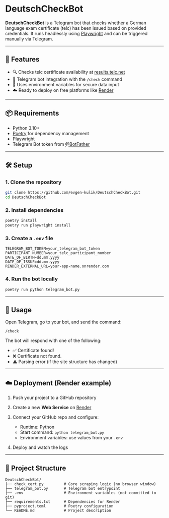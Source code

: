 # DeutschCheckBot

**DeutschCheckBot** is a Telegram bot that checks whether a German language exam certificate (telc) has been issued based on provided credentials. It runs headlessly using [Playwright](https://playwright.dev/python/) and can be triggered manually via Telegram.

---

## 🚀 Features

- 🔍 Checks telc certificate availability at [results.telc.net](https://results.telc.net/)
- 🤖 Telegram bot integration with the `/check` command
- 🔐 Uses environment variables for secure data input
- ☁️ Ready to deploy on free platforms like [Render](https://render.com)

---

## 📦 Requirements

- Python 3.10+
- [Poetry](https://python-poetry.org/) for dependency management
- Playwright
- Telegram Bot token from [@BotFather](https://t.me/BotFather)

---

## 🛠️ Setup

### 1. Clone the repository

```bash
git clone https://github.com/evgen-kulik/DeutschCheckBot.git
cd DeutschCheckBot
````

### 2. Install dependencies

```bash
poetry install
poetry run playwright install
```

### 3. Create a `.env` file

```env
TELEGRAM_BOT_TOKEN=your_telegram_bot_token
PARTICIPANT_NUMBER=your_telc_participant_number
DATE_OF_BIRTH=dd.mm.yyyy
DATE_OF_ISSUE=dd.mm.yyyy
RENDER_EXTERNAL_URL=your-app-name.onrender.com
```

### 4. Run the bot locally

```bash
poetry run python telegram_bot.py
```

---

## 🤖 Usage

Open Telegram, go to your bot, and send the command:

```
/check
```

The bot will respond with one of the following:

* ✅ Certificate found!
* ❌ Certificate not found.
* ⚠️ Parsing error (if the site structure has changed)

---

## ☁️ Deployment (Render example)

1. Push your project to a GitHub repository
2. Create a new **Web Service** on [Render](https://render.com/)
3. Connect your GitHub repo and configure:

   * Runtime: Python
   * Start command: `python telegram_bot.py`
   * Environment variables: use values from your `.env`
4. Deploy and watch the logs

---

## 📁 Project Structure

```
DeutschCheckBot/
├── check_cert.py         # Core scraping logic (no browser window)
├── telegram_bot.py       # Telegram bot entrypoint
├── .env                  # Environment variables (not committed to git)
├── requirements.txt      # Dependencies for Render
├── pyproject.toml        # Poetry configuration
└── README.md             # Project description
```

